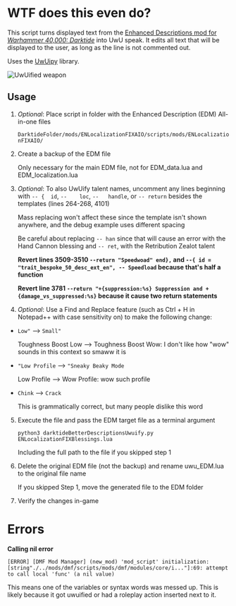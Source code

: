 # WTF does this even do?

This script turns displayed text from the [Enhanced Descriptions mod for *Warhammer 40,000: Darktide*](https://www.nexusmods.com/warhammer40kdarktide/mods/210) into UwU speak. It edits all text that will be displayed to the user, as long as the line is not commented out.

Uses the [UwUipy](https://github.com/Cuprum77/uwuipy) library.

![UwUified weapon](https://i.imgur.com/55ZTv2J.png)

## Usage

1. *Optional*: Place script in folder with the Enhanced Description (EDM) All-in-one files

   ```DarktideFolder/mods/ENLocalizationFIXAIO/scripts/mods/ENLocalizationFIXAIO/```

2. Create a backup of the EDM file

   Only necessary for the main EDM file, not for EDM_data.lua and EDM_localization.lua

3. *Optional*: To also UwUify talent names, uncomment any lines beginning with ```-- {	id```, ```--	loc```, ```--	handle```, or ```--	return``` besides the templates (lines 264-268, 4101)

   Mass replacing won't affect these since the template isn't shown anywhere, and the debug example uses different spacing

   Be careful about replacing ```-- han``` since that will cause an error with the Hand Cannon blessing and ```-- ret```, with the Retribution Zealot talent

   **Revert lines 3509-3510 ```--return "Speedwoad" end},``` and ```--{	id = "trait_bespoke_50_desc_ext_en", -- Speedload``` because that's half a function**

   **Revert line 3781 ```--return "+{suppression:%s} Suppression and +{damage_vs_suppressed:%s}``` because it cause two return statements**

5. *Optional*: Use a Find and Replace feature (such as Ctrl + H in Notepad++ with case sensitivity on) to make the following change:

- ```Low"``` --> ```Small"```
  
  Toughness Boost Low --> Toughness Boost Wow: I don't like how "wow" sounds in this context so smaww it is

- ```"Low Profile``` --> ```"Sneaky Beaky Mode```

  Low Profile --> Wow Profile: wow such profile

- ```Chink``` --> ```Crack```

  This is grammatically correct, but many people dislike this word
   
5. Execute the file and pass the EDM target file as a terminal argument

   ```python3 darktideBetterDescriptionsUwuify.py ENLocalizationFIXBlessings.lua```

   Including the full path to the file if you skipped step 1

6. Delete the original EDM file (not the backup) and rename uwu_EDM.lua to the original file name

   If you skipped Step 1, move the generated file to the EDM folder
  
7. Verify the changes in-game

# Errors
**Calling nil error**

```
[ERROR] [DMF Mod Manager] (new_mod) 'mod_script' initialization: [string"./../mods/dmf/scripts/mods/dmf/modules/core/i..."]:69: attempt to call local 'func' (a nil value)
```

This means one of the variables or syntax words was messed up. This is likely because it got uwuified or had a roleplay action inserted next to it.
